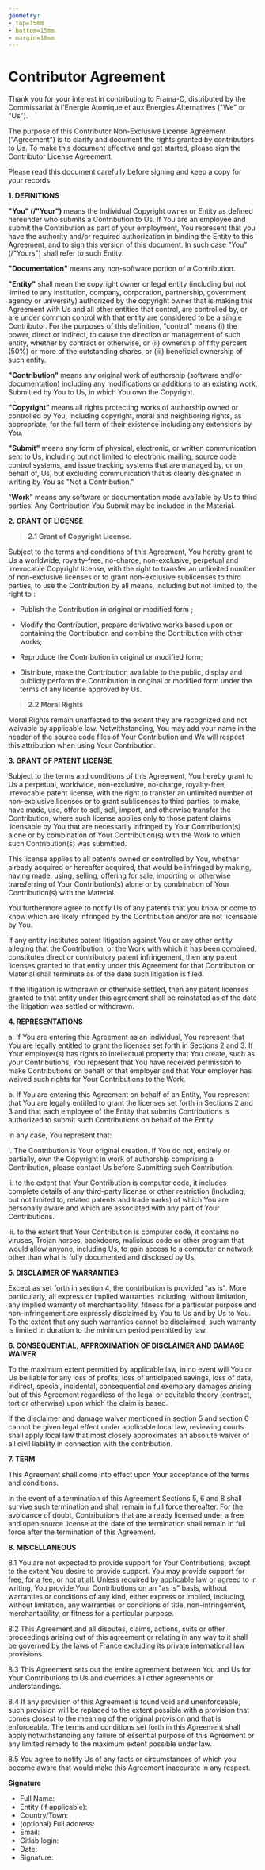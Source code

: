 ```yaml
---
geometry:
- top=15mm
- bottom=15mm
- margin=10mm
---
```

Contributor Agreement
=====================

Thank you for your interest in contributing to Frama-C, distributed by
the Commissariat à l'Energie Atomique et aux Energies Alternatives
(\"We\" or \"Us\").

The purpose of this Contributor Non-Exclusive License Agreement
(\"Agreement\") is to clarify and document the rights granted by
contributors to Us. To make this document effective and get started,
please sign the Contributor License Agreement.

Please read this document carefully before signing and keep a copy for
your records.

**1. DEFINITIONS**

**\"You\" (/"Your")** means the Individual Copyright owner or Entity as
defined hereunder who submits a Contribution to Us. If You are an
employee and submit the Contribution as part of your employment, You
represent that you have the authority and/or required authorization in
binding the Entity to this Agreement, and to sign this version of this
document. In such case "You" (/"Yours") shall refer to such Entity.

**\"Documentation\"** means any non-software portion of a Contribution.

**"Entity"** shall mean the copyright owner or legal entity (including
but not limited to any institution, company, corporation, partnership,
government agency or university) authorized by the copyright owner that
is making this Agreement with Us and all other entities that control,
are controlled by, or are under common control with that entity are
considered to be a single Contributor. For the purposes of this
definition, \"control\" means (i) the power, direct or indirect, to
cause the direction or management of such entity, whether by contract or
otherwise, or (ii) ownership of fifty percent (50%) or more of the
outstanding shares, or (iii) beneficial ownership of such entity.

**\"Contribution\"** means any original work of authorship (software
and/or documentation) including any modifications or additions to an
existing work, Submitted by You to Us, in which You own the Copyright.

**\"Copyright\"** means all rights protecting works of authorship owned
or controlled by You, including copyright, moral and neighboring rights,
as appropriate, for the full term of their existence including any
extensions by You.

**\"Submit\"** means any form of physical, electronic, or written
communication sent to Us, including but not limited to electronic
mailing, source code control systems, and issue tracking systems that
are managed by, or on behalf of, Us, but excluding communication that is
clearly designated in writing by You as \"Not a Contribution.\"

\"**Work**\" means any software or documentation made available by Us to
third parties. Any Contribution You Submit may be included in the
Material.

**2. GRANT OF LICENSE**

> **2.1 Grant of Copyright License.**

Subject to the terms and conditions of this Agreement, You hereby grant
to Us a worldwide, royalty-free, no-charge, non-exclusive, perpetual and
irrevocable Copyright license, with the right to transfer an unlimited
number of non-exclusive licenses or to grant non-exclusive sublicenses
to third parties, to use the Contribution by all means, including but
not limited to, the right to :

-   Publish the Contribution in original or modified form ;

-   Modify the Contribution, prepare derivative works based upon or
    containing the Contribution and combine the Contribution with other
    works;

-   Reproduce the Contribution in original or modified form;

-   Distribute, make the Contribution available to the public, display
    and publicly perform the Contribution in original or modified form
    under the terms of any license approved by Us.

> **2.2 Moral Rights**

Moral Rights remain unaffected to the extent they are recognized and not
waivable by applicable law. Notwithstanding, You may add your name in
the header of the source code files of Your Contribution and We will
respect this attribution when using Your Contribution.

**3. GRANT OF PATENT LICENSE**

Subject to the terms and conditions of this Agreement, You hereby grant
to Us a perpetual, worldwide, non-exclusive, no-charge, royalty-free,
irrevocable patent license, with the right to transfer an unlimited
number of non-exclusive licenses or to grant sublicenses to third
parties, to make, have made, use, offer to sell, sell, import, and
otherwise transfer the Contribution, where such license applies only to
those patent claims licensable by You that are necessarily infringed by
Your Contribution(s) alone or by combination of Your Contribution(s)
with the Work to which such Contribution(s) was submitted.

This license applies to all patents owned or controlled by You, whether
already acquired or hereafter acquired, that would be infringed by
making, having made, using, selling, offering for sale, importing or
otherwise transferring of Your Contribution(s) alone or by combination
of Your Contribution(s) with the Material.

You furthermore agree to notify Us of any patents that you know or come
to know which are likely infringed by the Contribution and/or are not
licensable by You.

If any entity institutes patent litigation against You or any other
entity alleging that the Contribution, or the Work with which it has
been combined, constitutes direct or contributory patent infringement,
then any patent licenses granted to that entity under this Agreement for
that Contribution or Material shall terminate as of the date such
litigation is filed.

If the litigation is withdrawn or otherwise settled, then any patent
licenses granted to that entity under this agreement shall be reinstated
as of the date the litigation was settled or withdrawn.

**4. REPRESENTATIONS**

a\. If You are entering this Agreement as an individual, You represent
that You are legally entitled to grant the licenses set forth in
Sections 2 and 3. If Your employer(s) has rights to intellectual
property that You create, such as your Contributions, You represent that
You have received permission to make Contributions on behalf of that
employer and that Your employer has waived such rights for Your
Contributions to the Work.

b\. If You are entering this Agreement on behalf of an Entity, You
represent that You are legally entitled to grant the licenses set forth
in Sections 2 and 3 and that each employee of the Entity that submits
Contributions is authorized to submit such Contributions on behalf of
the Entity.

In any case, You represent that:

i\. The Contribution is Your original creation. If You do not, entirely
or partially, own the Copyright in work of authorship comprising a
Contribution, please contact Us before Submitting such Contribution.

ii\. to the extent that Your Contribution is computer code, it includes
complete details of any third-party license or other restriction
(including, but not limited to, related patents and trademarks) of which
You are personally aware and which are associated with any part of Your
Contributions.

iii\. to the extent that Your Contribution is computer code, it contains
no viruses, Trojan horses, backdoors, malicious code or other program
that would allow anyone, including Us, to gain access to a computer or
network other than what is fully documented and disclosed by Us.

**5. DISCLAIMER OF WARRANTIES**

Except as set forth in section 4, the contribution is provided \"as
is\". More particularly, all express or implied warranties including,
without limitation, any implied warranty of merchantability, fitness for
a particular purpose and non-infringement are expressly disclaimed by
You to Us and by Us to You. To the extent that any such warranties
cannot be disclaimed, such warranty is limited in duration to the
minimum period permitted by law.

**6. CONSEQUENTIAL, APPROXIMATION OF DISCLAIMER AND DAMAGE WAIVER**

To the maximum extent permitted by applicable law, in no event will You
or Us be liable for any loss of profits, loss of anticipated savings,
loss of data, indirect, special, incidental, consequential and exemplary
damages arising out of this Agreement regardless of the legal or
equitable theory (contract, tort or otherwise) upon which the claim is
based.

If the disclaimer and damage waiver mentioned in section 5 and section 6
cannot be given legal effect under applicable local law, reviewing
courts shall apply local law that most closely approximates an absolute
waiver of all civil liability in connection with the contribution.

**7. TERM**

This Agreement shall come into effect upon Your acceptance of the terms
and conditions.

In the event of a termination of this Agreement Sections 5, 6 and 8
shall survive such termination and shall remain in full force
thereafter. For the avoidance of doubt, Contributions that are already
licensed under a free and open source license at the date of the
termination shall remain in full force after the termination of this
Agreement.

**8. MISCELLANEOUS**

8.1 You are not expected to provide support for Your Contributions,
except to the extent You desire to provide support. You may provide
support for free, for a fee, or not at all. Unless required by
applicable law or agreed to in writing, You provide Your Contributions
on an \"as is\" basis, without warranties or conditions of any kind,
either express or implied, including, without limitation, any warranties
or conditions of title, non-infringement, merchantability, or fitness
for a particular purpose.

8.2 This Agreement and all disputes, claims, actions, suits or other
proceedings arising out of this agreement or relating in any way to it
shall be governed by the laws of France excluding its private
international law provisions.

8.3 This Agreement sets out the entire agreement between You and Us for
Your Contributions to Us and overrides all other agreements or
understandings.

8.4 If any provision of this Agreement is found void and unenforceable,
such provision will be replaced to the extent possible with a provision
that comes closest to the meaning of the original provision and that is
enforceable. The terms and conditions set forth in this Agreement shall
apply notwithstanding any failure of essential purpose of this Agreement
or any limited remedy to the maximum extent possible under law.

8.5 You agree to notify Us of any facts or circumstances of which you
become aware that would make this Agreement inaccurate in any respect.

**Signature**

- Full Name:
- Entity (if applicable):
- Country/Town:
- (optional) Full address:
- Email:
- Gitlab login:
- Date:
- Signature:
